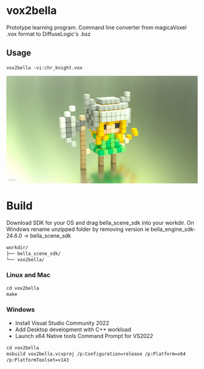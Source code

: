 # vox2bella
Prototype learning program. Command line converter from magicaVoxel .vox format to DiffuseLogic's .bsz 

## Usage
```
vox2bella -vi:chr_knight.vox
```
![chr_knight](resources/chr_knight.jpg)

# Build

Download SDK for your OS and drag bella_scene_sdk into your workdir. On Windows rename unzipped folder by removing version ie bella_engine_sdk-24.6.0 -> bella_scene_sdk

```
workdir/
├── bella_scene_sdk/
└── vox2bella/
```

### Linux and Mac
```
cd vox2bella
make
```

### Windows
- Install Visual Studio Community 2022
- Add Desktop development with C++ workload
- Launch x64 Native tools Command Prompt for VS2022
```
cd vox2bella
msbuild vox2bella.vcxproj /p:Configuration=release /p:Platform=x64 /p:PlatformToolset=v143
```



